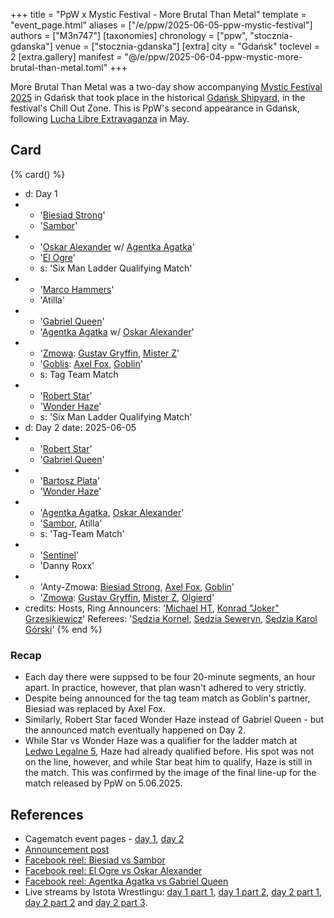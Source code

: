 +++
title = "PpW x Mystic Festival - More Brutal Than Metal"
template = "event_page.html"
aliases = ["/e/ppw/2025-06-05-ppw-mystic-festival"]
authors = ["M3n747"]
[taxonomies]
chronology = ["ppw", "stocznia-gdanska"]
venue = ["stocznia-gdanska"]
[extra]
city = "Gdańsk"
toclevel = 2
[extra.gallery]
manifest = "@/e/ppw/2025-06-04-ppw-mystic-more-brutal-than-metal.toml"
+++

More Brutal Than Metal was a two-day show accompanying [Mystic Festival 2025][mystic] in Gdańsk that took place in the historical [Gdańsk Shipyard](@/v/stocznia-gdanska.md), in the festival's Chill Out Zone. This is PpW's second appearance in Gdańsk, following [Lucha Libre Extravaganza](@/e/ppw/2025-05-16-ppw-lucha-libre-extravaganza.md) in May.

## Card

{% card() %}
- d: Day 1
- - '[Biesiad Strong](@/w/biesiad.md)'
  - '[Sambor](@/w/sambor.md)'
- - '[Oskar Alexander](@/w/oskar-alexander.md) w/ [Agentka Agatka](@/w/agentka-agatka.md)'
  - '[El Ogre](@/w/olgierd.md)'
  - s: 'Six Man Ladder Qualifying Match'
- - '[Marco Hammers](@/w/marco-hammers.md)'
  - 'Atilla'
- - '[Gabriel Queen](@/w/gabriel-queen.md)'
  - '[Agentka Agatka](@/w/agentka-agatka.md) w/ [Oskar Alexander](@/w/oskar-alexander.md)'
- - '[Zmowa](@/tt/zmowa.md): [Gustav Gryffin](@/w/gustav-gryffin.md), [Mister Z](@/w/mister-z.md)'
  - '[Goblis](@/tt/goblis.md): [Axel Fox](@/w/axel-fox.md), [Goblin](@/w/goblin.md)'
  - s: Tag Team Match
- - '[Robert Star](@/w/robert-star.md)'
  - '[Wonder Haze](@/w/wonder-haze.md)'
  - s: 'Six Man Ladder Qualifying Match'
- d: Day 2
  date: 2025-06-05
- - '[Robert Star](@/w/robert-star.md)'
  - '[Gabriel Queen](@/w/gabriel-queen.md)'
- - '[Bartosz Plata](@/w/plata.md)'
  - '[Wonder Haze](@/w/wonder-haze.md)'
- - '[Agentka Agatka](@/w/agentka-agatka.md), [Oskar Alexander](@/w/oskar-alexander.md)'
  - '[Sambor](@/w/sambor.md), Atilla'
  - s: 'Tag-Team Match'
- - '[Sentinel](@/w/sentinel.md)'
  - 'Danny Roxx'
- - 'Anty-Zmowa: [Biesiad Strong](@/w/biesiad.md), [Axel Fox](@/w/axel-fox.md), [Goblin](@/w/goblin.md)'
  - '[Zmowa](@/tt/zmowa.md): [Gustav Gryffin](@/w/gustav-gryffin.md), [Mister Z](@/w/mister-z.md), [Olgierd](@/w/olgierd.md)'
- credits:
    Hosts, Ring Announcers: '[Michael HT](@/w/michael-ht.md), [Konrad "Joker" Grzesikiewicz](@/w/joker.md)'
    Referees: '[Sędzia Kornel](@/w/sedzia-kornel.md), [Sędzia Seweryn](@/w/sedzia-seweryn.md), [Sędzia Karol Górski](@/w/madman-charlie.md)'
{% end %}

### Recap

* Each day there were suppsed to be four 20-minute segments, an hour apart. In practice, however, that plan wasn't adhered to very strictly.
* Despite being announced for the tag team match as Goblin's partner, Biesiad was replaced by Axel Fox.
* Similarly, Robert Star faced Wonder Haze instead of Gabriel Queen - but the announced match eventually happened on Day 2.
* While Star vs Wonder Haze was a qualifier for the ladder match at [Ledwo Legalne 5](@/e/ppw/2025-06-07-ppw-ledwo-legalne-5.md), Haze had already qualified before. His spot was not on the line, however, and while Star beat him to qualify, Haze is still in the match. This was confirmed by the image of the final line-up for the match released by PpW on 5.06.2025.

## References

* Cagematch event pages - [day 1](https://www.cagematch.net/?id=1&nr=428136), [day 2](https://www.cagematch.net/?id=1&nr=428741)
* [Announcement post](https://www.facebook.com/photo/?fbid=1246774540140902&set=a.734451078039920)
* [Facebook reel: Biesiad vs Sambor](https://www.facebook.com/reel/731351469459974)
* [Facebook reel: El Ogre vs Oskar Alexander](https://www.facebook.com/reel/504039896128850)
* [Facebook reel: Agentka Agatka vs Gabriel Queen](https://www.facebook.com/reel/1374293023779154)
* Live streams by Istota Wrestlingu: [day 1 part 1](https://www.youtube.com/watch?v=0hYiC4hGeK4), [day 1 part 2](https://www.youtube.com/watch?v=iajUof-W6kk&t=912s), [day 2 part 1](https://www.youtube.com/watch?v=AZaOqNBoV8c), [day 2 part 2](https://www.youtube.com/watch?v=a2g6ZoWaiBA) and [day 2 part 3](https://www.youtube.com/watch?v=N_l8vCw6FWs).

[mystic]: https://www.mysticfestival.pl/
